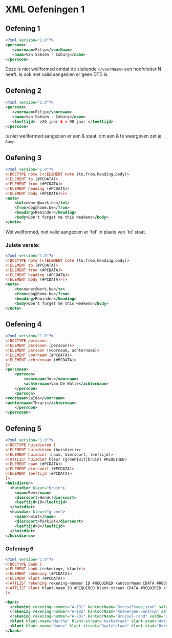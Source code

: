 # XML Oefeningen 1
## Oefening 1
```xml
<?xml version="1.0"?>
<persoon>
   <voornaam>Filip</voorNaam>
   <naam>Van Saksen - Coburg</naam>
</persoon>
```
Deze is niet wellformed omdat de sluitende `</voorNaam>` een hoofdletter N heeft.
Is ook niet valid aangezien er geen DTD is.
## Oefening 2
```xml
<?xml version="1.0"?>
<persoon>
   <voornaam>Filip</voornaam>
   <naam>Van Saksen - Coburg</naam>
   <leeftijd>  >20 jaar & < 90 jaar </leeftijd>
</persoon>
```
Is niet wellformed aangezien er een & staat, om een & te weergeven zet je `&amp`.
## Oefening 3
```xml
<?xml version="1.0"?>
<!DOCTYPE note [<!ELEMENT note (to,from,heading,body)>
<!ELEMENT to (#PCDATA)>
<!ELEMENT from (#PCDATA)>
<!ELEMENT heading (#PCDATA)>
<!ELEMENT body (#PCDATA)>]>
<note>
	<tol>owner@work.be</tol>
	<from>dog@home.be</from>
	<heading>Reminder</heading>
	<body>Don't forget me this weekend</body>
</note>
```
Wel wellformed, niet valid aangezien er 'tol' in plaats van 'to' staat.
### Juiste versie:
```xml
<?xml version="1.0"?>
<!DOCTYPE note [<!ELEMENT note (to,from,heading,body)>
<!ELEMENT to (#PCDATA)>
<!ELEMENT from (#PCDATA)>
<!ELEMENT heading (#PCDATA)>
<!ELEMENT body (#PCDATA)>]>
<note>
	<to>owner@work.be</to>
	<from>dog@home.be</from>
	<heading>Reminder</heading>
	<body>Don't forget me this weekend</body>
</note>
```
## Oefening 4
```xml
<?xml version="1.0"?>
<!DOCTYPE personen [
<!ELEMENT personen (persoon)+>
<!ELEMENT persoon (voornaam, achternaam)>
<!ELEMENT voornaam (#PCDATA)>
<!ELEMENT achternaam (#PCDATA)>
]>
<personen>
	<persoon>
		<voornaam>Jos</voornaam>
		<achternaam>Van De Walle</achternaam>
	</persoon>
	<persoon>
<voornaam>Saïda</voornaam>
<achternaam>Thrari</achternaam>
	</persoon>
</personen>
```
## Oefening 5
```xml
<?xml version="1.0"?>
<!DOCTYPE huisdieren [
<!ELEMENT huisdieren (huisdier)+>
<!ELEMENT huisdier (naam, diersoort, leeftijd)>
<!ATTLIST huisdier kleur (groen|wit|bruin) #REQUIRED>
<!ELEMENT naam (#PCDATA)>
<!ELEMENT diersoort (#PCDATA)>
<!ELEMENT leeftijd (#PCDATA)>
]>
<huisdieren>
  <huisdier kleur="bruin">
    <naam>Rex</naam>
    <diersoort>Hond</diersoort>
    <leeftijd>10</leeftijd>
  </huisdier>
  <huisdier kleur="groen">
    <naam>Fwiet</naam>
    <diersoort>Parkiet</diersoort>
    <leeftijd>8</leeftijd>
  </huisdier>
</huisdieren>
```
### Oefening 6
```xml
<?xml version="1.0"?>
<!DOCTYPE bank [
<!ELEMENT bank (rekening+, klant+)>
<!ELEMENT rekening (#PCDATA)>
<!ELEMENT klant (#PCDATA)>
<!ATTLIST rekening rekening-nummer ID #REQUIRED kantoorNaam CDATA #REQUIRED saldo CDATA #REQUIRED>
<!ATTLIST klant klant-naam ID #REQUIRED klant-straat CDATA #REQUIRED klant-stad CDATA #REQUIRED>
]>

<bank>
  <rekening rekening-nummer="A-101" kantoorNaam="Brussel&amp;stad" saldo="500"></rekening>
  <rekening rekening-nummer="A-102" kantoorNaam="Antwerpen-centrum" saldo="400"></rekening>
  <rekening rekening-nummer="A-201" kantoorNaam="Brussel-rand" saldo="900"></rekening>
  <klant klant-naam="Marthe" klant-straat="Kerkstraat" klant-stad="Antwerpen"></klant>
  <klant klant-naam="Hanne" klant-straat="Oyalelelaan" klant-stad="Bergen"></klant>
</bank>
```

